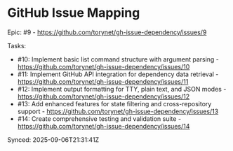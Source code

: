 # GitHub Issue Mapping

Epic: #9 - https://github.com/torynet/gh-issue-dependency/issues/9

Tasks:
- #10: Implement basic list command structure with argument parsing - https://github.com/torynet/gh-issue-dependency/issues/10
- #11: Implement GitHub API integration for dependency data retrieval - https://github.com/torynet/gh-issue-dependency/issues/11
- #12: Implement output formatting for TTY, plain text, and JSON modes - https://github.com/torynet/gh-issue-dependency/issues/12
- #13: Add enhanced features for state filtering and cross-repository support - https://github.com/torynet/gh-issue-dependency/issues/13
- #14: Create comprehensive testing and validation suite - https://github.com/torynet/gh-issue-dependency/issues/14

Synced: 2025-09-06T21:31:41Z
